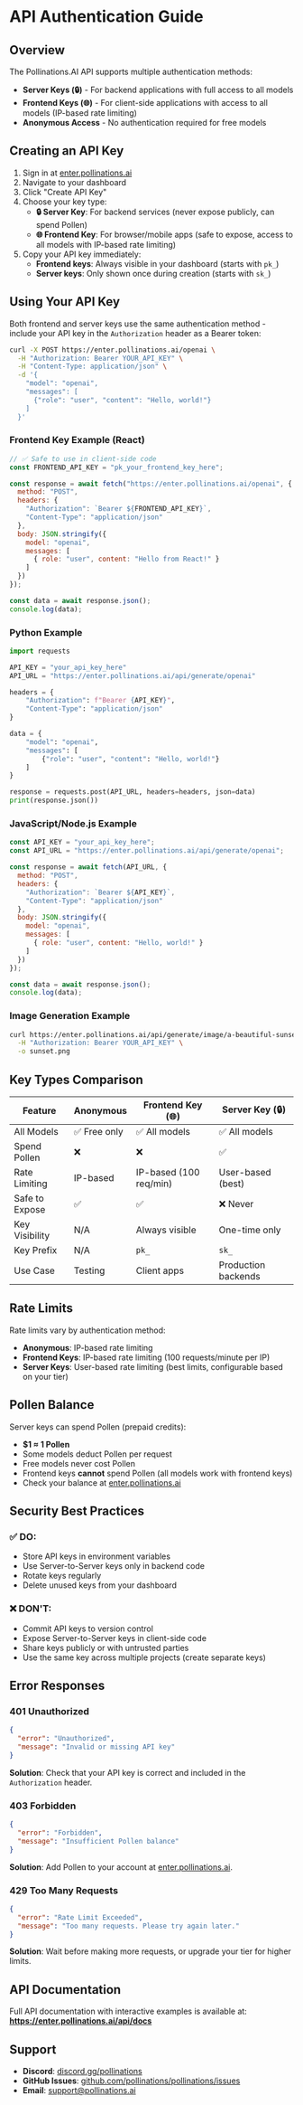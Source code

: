 # API Authentication Guide

## Overview

The Pollinations.AI API supports multiple authentication methods:
- **Server Keys (🔒)** - For backend applications with full access to all models
- **Frontend Keys (🌐)** - For client-side applications with access to all models (IP-based rate limiting)
- **Anonymous Access** - No authentication required for free models

## Creating an API Key

1. Sign in at [enter.pollinations.ai](https://enter.pollinations.ai)
2. Navigate to your dashboard
3. Click "Create API Key"
4. Choose your key type:
   - **🔒 Server Key**: For backend services (never expose publicly, can spend Pollen)
   - **🌐 Frontend Key**: For browser/mobile apps (safe to expose, access to all models with IP-based rate limiting)
5. Copy your API key immediately:
   - **Frontend keys**: Always visible in your dashboard (starts with `pk_`)
   - **Server keys**: Only shown once during creation (starts with `sk_`)

## Using Your API Key

Both frontend and server keys use the same authentication method - include your API key in the `Authorization` header as a Bearer token:

```bash
curl -X POST https://enter.pollinations.ai/openai \
  -H "Authorization: Bearer YOUR_API_KEY" \
  -H "Content-Type: application/json" \
  -d '{
    "model": "openai",
    "messages": [
      {"role": "user", "content": "Hello, world!"}
    ]
  }'
```

### Frontend Key Example (React)

```javascript
// ✅ Safe to use in client-side code
const FRONTEND_API_KEY = "pk_your_frontend_key_here";

const response = await fetch("https://enter.pollinations.ai/openai", {
  method: "POST",
  headers: {
    "Authorization": `Bearer ${FRONTEND_API_KEY}`,
    "Content-Type": "application/json"
  },
  body: JSON.stringify({
    model: "openai",
    messages: [
      { role: "user", content: "Hello from React!" }
    ]
  })
});

const data = await response.json();
console.log(data);
```

### Python Example

```python
import requests

API_KEY = "your_api_key_here"
API_URL = "https://enter.pollinations.ai/api/generate/openai"

headers = {
    "Authorization": f"Bearer {API_KEY}",
    "Content-Type": "application/json"
}

data = {
    "model": "openai",
    "messages": [
        {"role": "user", "content": "Hello, world!"}
    ]
}

response = requests.post(API_URL, headers=headers, json=data)
print(response.json())
```

### JavaScript/Node.js Example

```javascript
const API_KEY = "your_api_key_here";
const API_URL = "https://enter.pollinations.ai/api/generate/openai";

const response = await fetch(API_URL, {
  method: "POST",
  headers: {
    "Authorization": `Bearer ${API_KEY}`,
    "Content-Type": "application/json"
  },
  body: JSON.stringify({
    model: "openai",
    messages: [
      { role: "user", content: "Hello, world!" }
    ]
  })
});

const data = await response.json();
console.log(data);
```

### Image Generation Example

```bash
curl https://enter.pollinations.ai/api/generate/image/a-beautiful-sunset \
  -H "Authorization: Bearer YOUR_API_KEY" \
  -o sunset.png
```

## Key Types Comparison

| Feature | Anonymous | Frontend Key (🌐) | Server Key (🔒) |
|---------|-----------|-------------------|-----------------|
| All Models | ✅ Free only | ✅ All models | ✅ All models |
| Spend Pollen | ❌ | ❌ | ✅ |
| Rate Limiting | IP-based | IP-based (100 req/min) | User-based (best) |
| Safe to Expose | ✅ | ✅ | ❌ Never |
| Key Visibility | N/A | Always visible | One-time only |
| Key Prefix | N/A | `pk_` | `sk_` |
| Use Case | Testing | Client apps | Production backends |

## Rate Limits

Rate limits vary by authentication method:
- **Anonymous**: IP-based rate limiting
- **Frontend Keys**: IP-based rate limiting (100 requests/minute per IP)
- **Server Keys**: User-based rate limiting (best limits, configurable based on your tier)

## Pollen Balance

Server keys can spend Pollen (prepaid credits):
- **$1 ≈ 1 Pollen**
- Some models deduct Pollen per request
- Free models never cost Pollen
- Frontend keys **cannot** spend Pollen (all models work with frontend keys)
- Check your balance at [enter.pollinations.ai](https://enter.pollinations.ai)

## Security Best Practices

### ✅ DO:
- Store API keys in environment variables
- Use Server-to-Server keys only in backend code
- Rotate keys regularly
- Delete unused keys from your dashboard

### ❌ DON'T:
- Commit API keys to version control
- Expose Server-to-Server keys in client-side code
- Share keys publicly or with untrusted parties
- Use the same key across multiple projects (create separate keys)

## Error Responses

### 401 Unauthorized
```json
{
  "error": "Unauthorized",
  "message": "Invalid or missing API key"
}
```

**Solution**: Check that your API key is correct and included in the `Authorization` header.

### 403 Forbidden
```json
{
  "error": "Forbidden",
  "message": "Insufficient Pollen balance"
}
```

**Solution**: Add Pollen to your account at [enter.pollinations.ai](https://enter.pollinations.ai).

### 429 Too Many Requests
```json
{
  "error": "Rate Limit Exceeded",
  "message": "Too many requests. Please try again later."
}
```

**Solution**: Wait before making more requests, or upgrade your tier for higher limits.

## API Documentation

Full API documentation with interactive examples is available at:
**https://enter.pollinations.ai/api/docs**

## Support

- **Discord**: [discord.gg/pollinations](https://discord.gg/pollinations)
- **GitHub Issues**: [github.com/pollinations/pollinations/issues](https://github.com/pollinations/pollinations/issues)
- **Email**: support@pollinations.ai
